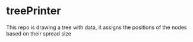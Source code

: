 # treePrinter
This repo is drawing a tree with data, it assigns the positions of the nodes based on their spread size
